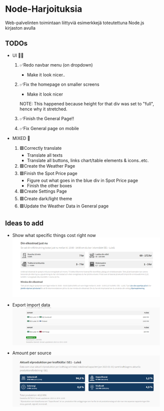# Node-Harjoituksia
Web-palvelinten toimintaan liittyviä esimerkkejä toteutettuna Node.js kirjaston avulla

## TODOs
- UI 👨‍💻
    1. ✅Redo navbar menu (on dropdown)
        - Make it look nicer..
    2. ✅Fix the homepage on smaller screens
        - Make it look nicer
        
        NOTE: This happened because height for that div was set to "full", hence why it stretched.
    3. ✅Finish the General Page!!
    4. ✅Fix General page on mobile

- MIXED 🔀
    1. 🟩Correctly translate
        - Translate all texts
        - Translate all buttons, links chart/table elements & icons..etc.
    2. 🟩Create the Weather Page
    3. 🟩Finish the Spot Price page
        - Figure out what goes in the blue div in Spot Price page
        - Finish the other boxes
    4. 🟩Create Settings Page
    5. 🟩Create dark/light theme
    6. 🟩Update the Weather Data in General page


  
## Ideas to add

* Show what specific things cost right now
![Alt text](image.png)

* Export import data
![Alt text](image-1.png)

* Amount per source
![Alt text](image-2.png)